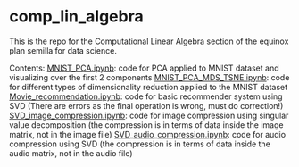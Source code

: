 # comp_lin_algebra

This is the repo for the Computational Linear Algebra section of the equinox plan semilla for data science.

Contents:
[MNIST_PCA.ipynb](MNIST_PCA.ipynb): code for PCA applied to MNIST dataset and visualizing over the first 2 components
[MNIST_PCA_MDS_TSNE.ipynb](MNIST_PCA_MDS_TSNE.ipynb): code for different types of dimensionality reduction applied to the MNIST dataset
[Movie_recommendation.ipynb](Movie_recommendation.ipynb): code for basic recommender system using SVD (There are errors as the final operation is wrong, must do correction!)
[SVD_image_compression.ipynb](SVD_image_compression.ipynb): code for image compression using singular value decomposition (the compression is in terms of data inside the image matrix, not in the image file)
[SVD_audio_compression.ipynb](SVD_audio_compression.ipynb): code for audio compression using SVD (the compression is in terms of data inside the audio matrix, not in the audio file)
